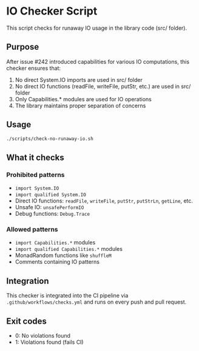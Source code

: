 # IO Checker Script

This script checks for runaway IO usage in the library code (src/ folder).

## Purpose

After issue #242 introduced capabilities for various IO computations, this
checker ensures that:

1. No direct System.IO imports are used in src/ folder
2. No direct IO functions (readFile, writeFile, putStr, etc.) are used in
   src/ folder
3. Only Capabilities.* modules are used for IO operations
4. The library maintains proper separation of concerns

## Usage

```bash
./scripts/check-no-runaway-io.sh
```

## What it checks

### Prohibited patterns

- `import System.IO`
- `import qualified System.IO`
- Direct IO functions: `readFile`, `writeFile`, `putStr`, `putStrLn`,
  `getLine`, etc.
- Unsafe IO: `unsafePerformIO`
- Debug functions: `Debug.Trace`

### Allowed patterns

- `import Capabilities.*` modules
- `import qualified Capabilities.*` modules
- MonadRandom functions like `shuffleM`
- Comments containing IO patterns

## Integration

This checker is integrated into the CI pipeline via
`.github/workflows/checks.yml` and runs on every push and pull request.

## Exit codes

- 0: No violations found
- 1: Violations found (fails CI)
